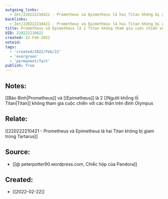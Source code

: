 ```yaml
---
outgoing_links:
  - Zet/220222210421 - Prometheus và Epimetheus là hai Titan không bị giam trong Tartarus
backlinks:
  - Zet/220222210421 - Prometheus và Epimetheus là hai Titan không bị giam trong Tartarus
title: Prometheus và Epimetheus là 2 Titan không tham gia cuộc chiến với Olympus
UID: 220222210622
created: 22-Feb-2022
noteid:
tags:
  - 'created/2022/Feb/22'
  - 'evergreen'
  - 'permanent/fact'
publish: True
---
```

## Notes:
[[Bảo Bình|Prometheus]] và [[Epimetheus]] là 2 [[Người khổng lồ Titan|Titan]] không tham gia cuộc chiến với các thần trên đỉnh Olympus

## Relate:
[[220222210421 - Prometheus và Epimetheus là hai Titan không bị giam trong Tartarus]]

## Source:
- [[@ peterpotter90.wordpress.com, Chiếc hộp của Pandora]]





## Created:
- [[2022-02-22]]
